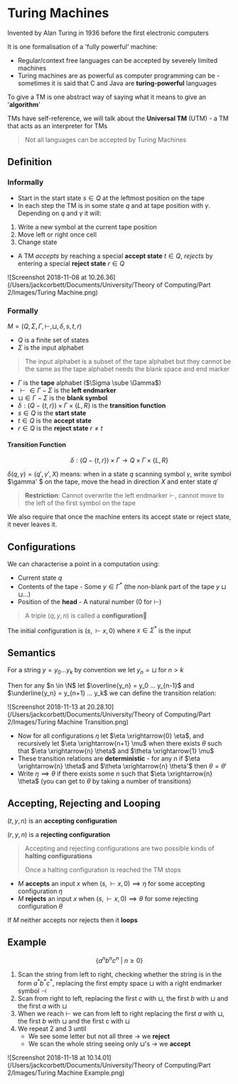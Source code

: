 # Turing Machines

Invented by Alan Turing in 1936 before the first electronic computers

It is one formalisation of a 'fully powerful' machine:

- Regular/context free languages can be accepted by severely limited machines
- Turing machines are as powerful as computer programming can be - sometimes it is said that C and Java are **turing-powerful** languages

To give a TM is one abstract way of saying what it means to give an '**algorithm**'

TMs have self-reference, we will talk about the **Universal TM** (UTM) - a TM that acts as an interpreter for TMs

> Not all languages can be accepted by Turing Machines

## Definition

### Informally

- Start in the start state $s \in Q$ at the leftmost position on the tape
- In each step the TM is in some state $q$ and at tape position with $\gamma$. Depending on $q$ and $\gamma$ it will:

1. Write a new symbol at the current tape position
2. Move left or right once cell
3. Change state

-  A TM *accepts* by reaching a special **accept state** $t \in Q$, *rejects* by entering a special **reject state** $r \in Q$

![Screenshot 2018-11-08 at 10.26.36](/Users/jackcorbett/Documents/University/Theory of Computing/Part 2/Images/Turing Machine.png)

### Formally

$M = (Q, \Sigma, \Gamma, ⊢, \sqcup, \delta, s, t, r)$

- $Q$ is a finite set of states
- $\Sigma​$ is the input alphabet 

> The input alphabet is a subset of the tape alphabet but they cannot be the same as the tape alphabet needs the blank space and end marker

- $\Gamma​$ is the **tape** alphabet ($\Sigma \sube \Gamma​$)
- $⊢ \in \Gamma - \Sigma​$ is the **left endmarker**
- $\sqcup \in \Gamma - \Sigma$ is the **blank symbol**
- $\delta : (Q - \{t,r\}) \times \Gamma \times \{L,R\}$ is the **transition function**
- $s \in Q$ is the **start state**
- $t \in Q$ is the **accept state**
- $r \in Q$ is the **reject state** $r \neq t$

#### Transition Function

$$
\delta : (Q - \{t,r\}) \times \Gamma \rightarrow Q \times \Gamma \times \{L,R\}
$$

$\delta (q, \gamma) = (q', \gamma ', X)$  means: when in a state $q$ scanning symbol $\gamma$, write symbol $\gamma' $ on the tape, move the head in direction $X$ and enter state $q′$

> **Restriction**: Cannot overwrite the left endmarker ⊢, cannot move to the left of the first symbol on the tape

We also require that once the machine enters its accept state or reject state, it never leaves it.

## Configurations

We can characterise a point in a computation using:

- Current state $q$
- Contents of the tape - Some $y \in \Gamma^*$ (the non-blank part of the tape $y\sqcup\sqcup...$)
- Position of the **head** - A natural number (0 for $⊢$)

> A triple $(q,y,n)$ is called a **configuration**

The initial configuration is $(s, ⊢x, 0)$ where $x \in \Sigma^*$ is the input

## Semantics

For a string $y = y_0 ... y_k$ by convention we let $y_n = \sqcup$ for $n > k$ 

Then for any $n \in \N$ let $\overline{y_n} = y_0 ... y_{n-1}$ and $\underline{y_n} = y_{n+1} ... y_k$ we can define the transition relation:

![Screenshot 2018-11-13 at 20.28.10](/Users/jackcorbett/Documents/University/Theory of Computing/Part 2/Images/Turing Machine Transition.png)

- Now for all configurations $\eta$ let $\eta \xrightarrow{0} \eta$, and recursively let $\eta \xrightarrow{n+1} \mu$ when there exists $\theta$ such that $\eta \xrightarrow{n} \theta$ and $\theta \xrightarrow{1} \mu$
- These transition relations are **deterministic** - for any $n$ if $\eta \xrightarrow{n} \theta$ and $\theta \xrightarrow{n} \theta'$ then $\theta = \theta'$
- Write $\eta \implies \theta$ if there exists some $n$ such that $\eta \xrightarrow{n} \theta$     (you can get to $\theta$ by taking a number of transitions)

## Accepting, Rejecting and Looping

$(t,y,n)$ is an **accepting configuration**

$(r,y,n)$ is a **rejecting configuration**

> Accepting and rejecting configurations are two possible kinds of **halting configurations**
>
> Once a halting configuration is reached the TM stops

- $M$ **accepts** an input $x$ when $(s,⊢x,0) \implies \eta$ for some accepting configuration $\eta$
- $M$ **rejects** an input $x$ when $(s,⊢x,0) \implies \theta$ for some rejecting configuration $\theta$ 

If $M$ neither accepts nor rejects then it **loops**

## Example

$$
\{a^nb^nc^n \ | \ n \geq 0 \}
$$

1. Scan the string from left to right, checking whether the string is in the form $a^*b^*c^*$, replacing the first empty space $\sqcup$ with a right endmarker symbol $⊣$
2. Scan from right to left, replacing the first $c$ with $\sqcup$, the first $b$ with $\sqcup$ and the first $a$ with $\sqcup​$ 
3. When we reach $⊢$ we can from left to right replacing the first $a$ with $\sqcup$, the first $b$ with $\sqcup$ and the first c with $\sqcup$ 
4. We repeat 2 and 3 until
   - We see some letter but not all three $\rightarrow$ we **reject**
   - We scan the whole string seeing only $\sqcup$'s $\rightarrow$ we **accept** 



![Screenshot 2018-11-18 at 10.14.01](/Users/jackcorbett/Documents/University/Theory of Computing/Part 2/Images/Turing Machine Example.png)